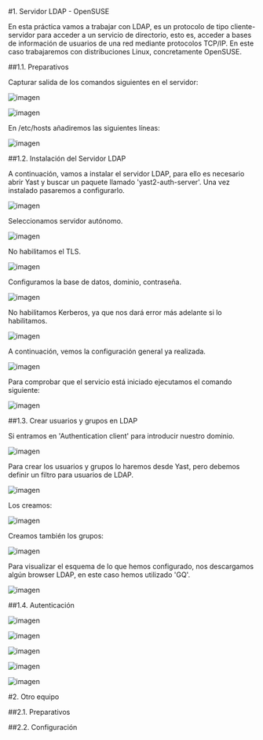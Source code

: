 #1. Servidor LDAP - OpenSUSE

En esta práctica vamos a trabajar con LDAP, es un protocolo de tipo cliente-servidor para acceder a un servicio de directorio, esto es, acceder a bases de información de usuarios de una red mediante protocolos TCP/IP. En este caso trabajaremos con distribuciones Linux, concretamente OpenSUSE.

##1.1. Preparativos

Capturar salida de los comandos siguientes en el servidor:

![imagen](images/15.png)

![imagen](images/16.png)

En /etc/hosts añadiremos las siguientes líneas:

![imagen](images/8.png)

##1.2. Instalación del Servidor LDAP

A continuación, vamos a instalar el servidor LDAP, para ello es necesario abrir Yast y buscar un paquete llamado 'yast2-auth-server'. Una vez instalado pasaremos a configurarlo.

![imagen](images/2.png)

Seleccionamos servidor autónomo.

![imagen](images/3.png)

No habilitamos el TLS.

![imagen](images/4.png)

Configuramos la base de datos, dominio, contraseña.

![imagen](images/5.png)

No habilitamos Kerberos, ya que nos dará error más adelante si lo habilitamos.

![imagen](images/6.png)

A continuación, vemos la configuración general ya realizada.

![imagen](images/7.png)

Para comprobar que el servicio está iniciado ejecutamos el comando siguiente:

![imagen](images/9.png)

##1.3. Crear usuarios y grupos en LDAP

Si entramos en 'Authentication client' para introducir nuestro dominio.

![imagen](images/10.png)

Para crear los usuarios y grupos lo haremos desde Yast, pero debemos definir un filtro para usuarios de LDAP.

![imagen](images/11.png)

Los creamos:

![imagen](images/12.png)

Creamos también los grupos:

![imagen](images/13.png)

Para visualizar el esquema de lo que hemos configurado, nos descargamos algún browser LDAP, en este caso hemos utilizado 'GQ'.

![imagen](images/14.png)

##1.4. Autenticación

![imagen](images/17.png)

![imagen](images/18.png)

![imagen](images/19.png)

![imagen](images/20.png)

![imagen](images/21.png)

#2. Otro equipo



##2.1. Preparativos



##2.2. Configuración
